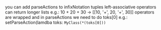 you can add parseActions to infixNotation tuples
left-associative operators can return longer lists
  e.g.: 10 + 20 + 30 -> [[10, '+', 20, '+', 30]]
operators are wrapped and in parseActions we need to do toks[0]
  e.g.: setParseAction(lamdba toks: `MyClass(*(toks[0]))`

